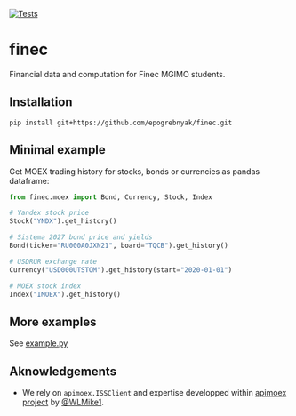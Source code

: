 [![Tests](https://github.com/epogrebnyak/finec/actions/workflows/.pytest.yml/badge.svg)](https://github.com/epogrebnyak/finec/actions/workflows/.pytest.yml)

# finec

Financial data and computation for Finec MGIMO students.


## Installation

```console
pip install git+https://github.com/epogrebnyak/finec.git
```

## Minimal example

Get MOEX trading history for stocks, bonds or currencies as pandas dataframe:

```python
from finec.moex import Bond, Currency, Stock, Index

# Yandex stock price
Stock("YNDX").get_history()

# Sistema 2027 bond price and yields
Bond(ticker="RU000A0JXN21", board="TQCB").get_history()

# USDRUR exchange rate
Currency("USD000UTSTOM").get_history(start="2020-01-01")

# MOEX stock index
Index("IMOEX").get_history()
```

## More examples

See [example.py](example.py)


## Aknowledgements

- We rely on `apimoex.ISSClient` and expertise developped within [apimoex project](https://github.com/WLM1ke/apimoex) by [@WLMike1](https://github.com/WLM1ke).

